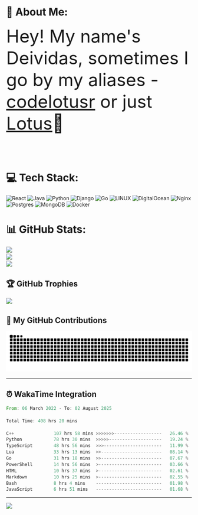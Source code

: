 # 💫 About Me:
<font size="8">Hey! My name's Deividas, sometimes I go by my aliases - [codelotusr](https://github.com/codelotusr) or just [Lotus](https://github.com/codelotusr)👋<br><br></font>

# 💻 Tech Stack:
![React](https://img.shields.io/badge/react-%2320232a.svg?style=plastic&logo=react&logoColor=%2361DAFB) ![Java](https://img.shields.io/badge/java-%23ED8B00.svg?style=plastic&logo=openjdk&logoColor=white) ![Python](https://img.shields.io/badge/python-3670A0?style=plastic&logo=python&logoColor=ffdd54) ![Django](https://img.shields.io/badge/django-%23092E20.svg?style=plastic&logo=django&logoColor=white) ![Go](https://img.shields.io/badge/go-%2300ADD8.svg?style=plastic&logo=go&logoColor=white) ![LINUX](https://img.shields.io/badge/Linux-FCC624?style=plastic&logo=linux&logoColor=black) ![DigitalOcean](https://img.shields.io/badge/DigitalOcean-%230167ff.svg?style=plastic&logo=digitalOcean&logoColor=white) ![Nginx](https://img.shields.io/badge/nginx-%23009639.svg?style=plastic&logo=nginx&logoColor=white) ![Postgres](https://img.shields.io/badge/postgres-%23316192.svg?style=plastic&logo=postgresql&logoColor=white) ![MongoDB](https://img.shields.io/badge/MongoDB-%234ea94b.svg?style=plastic&logo=mongodb&logoColor=white) ![Docker](https://img.shields.io/badge/docker-%230db7ed.svg?style=plastic&logo=docker&logoColor=white)

# 📊 GitHub Stats:
![](https://github-readme-stats.vercel.app/api?username=codelotusr&theme=jolly&hide_border=false&include_all_commits=true&count_private=true)<br/>
![](https://github-readme-streak-stats.herokuapp.com/?user=codelotusr&theme=jolly&hide_border=false)<br/>
![](https://github-readme-stats.vercel.app/api/top-langs/?username=codelotusr&theme=jolly&hide_border=false&include_all_commits=true&count_private=true&layout=compact)

## 🏆 GitHub Trophies
![](https://github-profile-trophy.vercel.app/?username=codelotusr&theme=radical&no-frame=false&no-bg=false&margin-w=4)

## 🐍 My GitHub Contributions
<picture>
  <source
    media="(prefers-color-scheme: dark)"
    srcset="https://raw.githubusercontent.com/codelotusr/codelotusr/output/github-contribution-grid-snake-dark.svg"
  />
  <source
    media="(prefers-color-scheme: light)"
    srcset="https://raw.githubusercontent.com/codelotusr/codelotusr/output/github-contribution-grid-snake.svg"
  />
  <img
    alt="github contribution grid snake animation"
    src="https://raw.githubusercontent.com/codelotusr/codelotusr/output/github-contribution-grid-snake.svg"
  />
</picture>

---

## ⏰ WakaTime Integration
<!--START_SECTION:waka-->

```rust
From: 06 March 2022 - To: 02 August 2025

Total Time: 408 hrs 20 mins

C++               107 hrs 58 mins >>>>>>>------------------   26.46 %
Python            78 hrs 30 mins  >>>>>--------------------   19.24 %
TypeScript        48 hrs 56 mins  >>>----------------------   11.99 %
Lua               33 hrs 13 mins  >>-----------------------   08.14 %
Go                31 hrs 18 mins  >>-----------------------   07.67 %
PowerShell        14 hrs 56 mins  >------------------------   03.66 %
HTML              10 hrs 37 mins  >------------------------   02.61 %
Markdown          10 hrs 25 mins  >------------------------   02.55 %
Bash              8 hrs 4 mins    -------------------------   01.98 %
JavaScript        6 hrs 51 mins   -------------------------   01.68 %
```

<!--END_SECTION:waka-->
---
[![](https://visitcount.itsvg.in/api?id=codelotusr&icon=0&color=6)](https://visitcount.itsvg.in)
